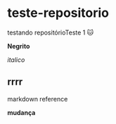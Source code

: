 # teste-repositorio
testando repositórioTeste 1 :cat:

**Negrito**

_italico_

## rrrr ##

markdown reference

**mudança**

